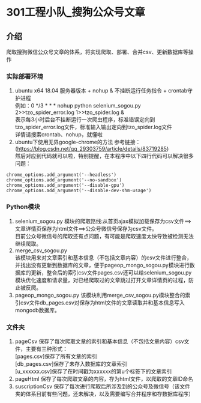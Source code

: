 # 301工程小队_搜狗公众号文章

## 介绍
爬取搜狗微信公众号文章的体系，将实现爬取、部署、合并csv、更新数据库等操作
### 实际部署环境
1. ubuntu x64 18.04 服务器版本 + nohup & 不挂断运行任务指令 + crontab守护进程  
例如：0 */3 * * * nohup python selenium_sogou.py 2>>tzo_spider_error.log 1>>tzo_spider.log &  
表示每3小时后台不挂断运行一次爬虫程序，标准错误定向到tzo_spider_error.log文件，标准输入输出定向到tzo_spider.log文件  
详情请搜索crontab、nohup，就懂啦
2. ubuntu下使用无界google-chrome的方法
参考链接：(https://blog.csdn.net/qq_29303759/article/details/83719285)  
然后对应到代码就可以啦，特别提醒，在本程序中以下四行代码可以解决很多问题：
```
chrome_options.add_argument('--headless')
chrome_options.add_argument('--no-sandbox')
chrome_options.add_argument('--disable-gpu')
chrome_options.add_argument('--disable-dev-shm-usage')
```
### Python模块
1. selenium_sogou.py
模块的爬取路线:从首页ajax模拟加载保存为csv文件==>文章详情页保存为html文件==>公众号微信号保存为csv文件。  
目前公众号微信号的爬取还有点问题，有可能是爬取速度太快导致被检测无法继续爬取。
2. merge_csv_sogou.py  
该模块用来对文章索引和基本信息（不包括文章内容）的csv文件进行整合，并找出没有更新到数据库的文章，便于pageop_mongo_sogou.py模块进行数据库的更新，整合后的索引csv文件pages.csv还可以给selenium_sogou.py模块优化速度和请求量，对已经爬取过的文章跳过打开文章详情页的过程，防止被反爬。
3. pageop_mongo_sogou.py
该模块利用merge_csv_sogou.py模块整合的索引csv文件db_pages.csv对保存为html文件的文章读取并和基本信息写入mongodb数据库。
### 文件夹
1. pageCsv
保存了每次爬取文章的索引和基本信息（不包括文章内容）csv文件，主要有三种形式：  
[pages.csv]保存了所有文章的索引  
[db_pages.csv]保存了未存入数据库的文章索引  
[u_xxxxxx.csv]保存了在时间戳为xxxxxx的第u个标签下的文章索引
2. pageHtml
保存了每次爬取文章的内容，存为html文件，以爬取的文章ID命名
3. suscriptionCsv
保存了每次进行爬取后所涉及到的公众号及微信号（该文件夹的体系目前有些问题，还未解决，以及需要编写合并程序和存数据库程序）

